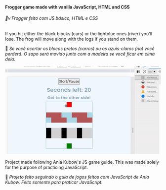 
#### Frogger game made with vanilla JavaScript, HTML and CSS
###### 🚩v _Frogger feito com JS básico, HTML e CSS_




If you hit either the black blocks (cars) or the lightblue ones (river) you'll lose. The frog will move along with the logs if you stand on them.

 🚩 _Se você acertar os blocos pretos (carros) ou os azuis-claros (rio) você perderá. O sapo será movido junto com a madeira se você ficar em cima dela._

![Result](teste.gif)

Project made following Ania Kubow's JS game guide. This was made solely for the purpose of practicing JavaScript. 
	
 🚩 _Projeto feito seguindo o guia de jogos feitos com JavsScript de Ania Kubow. Feito somente para praticar JavaScript._

